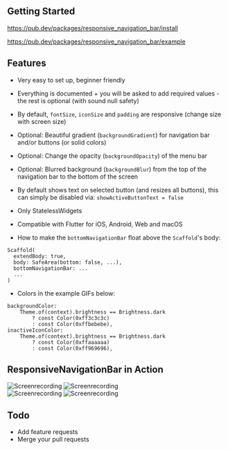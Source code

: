 ## Getting Started

https://pub.dev/packages/responsive_navigation_bar/install

https://pub.dev/packages/responsive_navigation_bar/example

## Features

* Very easy to set up, beginner friendly
* Everything is documented + you will be asked to add required values - the rest is optional (with sound null safety)
* By default, `fontSize`, `iconSize` and `padding` are responsive (change size with screen size)
* Optional: Beautiful gradient (`backgroundGradient`) for navigation bar and/or buttons (or solid colors)
* Optional: Change the opacity (`backgroundOpacity`) of the menu bar
* Optional: Blurred background (`backgroundBlur`) from the top of the navigation bar to the bottom of the screen
* By default shows text on selected button (and resizes all buttons), this can simply be disabled via: `showActiveButtonText = false`
* Only StatelessWidgets
* Compatible with Flutter for iOS, Android, Web and macOS

* How to make the `bottomNavigationBar` float above the `Scaffold`'s body:
```
Scaffold(
  extendBody: true,
  body: SafeArea(bottom: false, ...),
  bottomNavigationBar: ...
  ...
)
```

* Colors in the example GIFs below:
```
backgroundColor:
    Theme.of(context).brightness == Brightness.dark
        ? const Color(0xff3c3c3c)
        : const Color(0xffbebebe),
inactiveIconColor:
    Theme.of(context).brightness == Brightness.dark
        ? const Color(0xffaaaaaa)
        : const Color(0xff969696),
```


## ResponsiveNavigationBar in Action

![Screenrecording](https://raw.githubusercontent.com/nohli/navigation_bar/master/assets/darkmode-with-text.gif)
![Screenrecording](https://raw.githubusercontent.com/nohli/navigation_bar/master/assets/darkmode-without-text.gif)
\
![Screenrecording](https://raw.githubusercontent.com/nohli/navigation_bar/master/assets/lightmode-with-text.gif)
![Screenrecording](https://raw.githubusercontent.com/nohli/navigation_bar/master/assets/lightmode-without-text.gif)

## Todo

* Add feature requests
* Merge your pull requests
